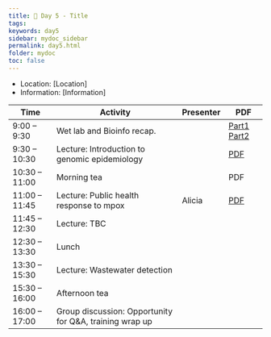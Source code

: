 ```yaml
---
title: 🦠 Day 5 - Title
tags: 
keywords: day5
sidebar: mydoc_sidebar
permalink: day5.html
folder: mydoc
toc: false
---
```


<style>
.result {
background-color: #f0f0f0;
border: 1px solid #dedede;
padding: 10px;
margin-top: 10px;
margin-bottom: 10px;
}
</style>

- Location: [Location]
- Information: [Information]

| **Time**         | **Activity**                                         | **Presenter**  | **PDF** | 
|------------------|-----------------------------------------------------|-----------------|---------|
| 9:00 – 9:30      | Wet lab and Bioinfo recap.                         |                 | [Part1](https://github.com/vidrl/training-mpxv-2025/raw/refs/heads/main/pdf/Mpox%20Wet%20Lab%20Day%205_REVIEW%20OF%20WET%20LAB%20.pdf) [Part2](https://github.com/vidrl/training-mpxv-2025/raw/refs/heads/main/pdf/MpoX_Wet%20Lab%20Day%205_Lab%20part2.pdf)     |
| 9:30 – 10:30     | Lecture: Introduction to genomic epidemiology       |                 | [PDF](https://raw.githubusercontent.com/vidrl/training-mpxv-2025/refs/heads/main/pdf/Introduction%20to%20genomic%20epidemiology_WHO%20template.pdf)     |
| 10:30 – 11:00    | Morning tea                                        |                 | PDF     |
| 11:00 – 11:45    | Lecture: Public health response to mpox            | Alicia          | [PDF](https://raw.githubusercontent.com/vidrl/training-mpxv-2025/refs/heads/main/pdf/Genomic%20epidemiology%20of%20MPXV_WHO%20template.pdf)     |
| 11:45 – 12:30    | Lecture: TBC                                       |             |      |
| 12:30 – 13:30    | Lunch                                              |                 |      |
| 13:30 – 15:30    | Lecture: Wastewater detection                       |                 |      |
| 15:30 – 16:00    | Afternoon tea                                      |                 |      | 
| 16:00 – 17:00    | Group discussion: Opportunity for Q&A, training wrap up |                 |      |
